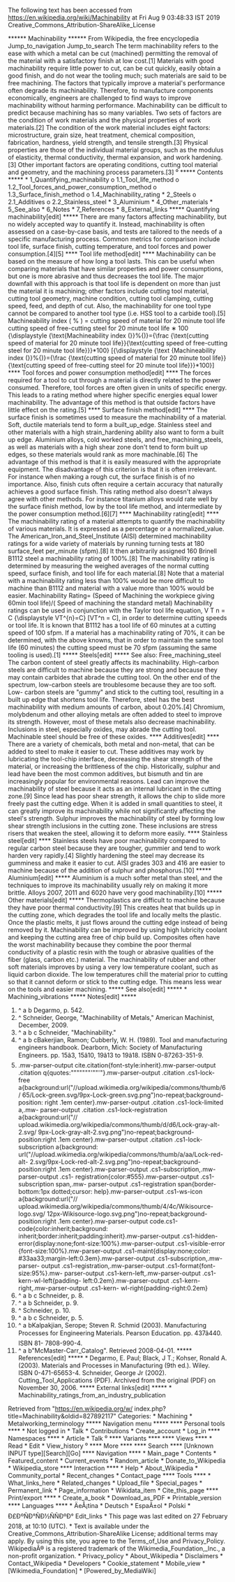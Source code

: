 The following text has been accessed from https://en.wikipedia.org/wiki/Machinability at Fri Aug 9 03:48:33 IST 2019
Creative_Commons_Attribution-ShareAlike_License




















****** Machinability ******
From Wikipedia, the free encyclopedia
Jump_to_navigation Jump_to_search
The term machinability refers to the ease with which a metal can be cut
(machined) permitting the removal of the material with a satisfactory finish at
low cost.[1] Materials with good machinability require little power to cut, can
be cut quickly, easily obtain a good finish, and do not wear the tooling much;
such materials are said to be free machining. The factors that typically
improve a material's performance often degrade its machinability. Therefore, to
manufacture components economically, engineers are challenged to find ways to
improve machinability without harming performance.
Machinability can be difficult to predict because machining has so many
variables. Two sets of factors are the condition of work materials and the
physical properties of work materials.[2] The condition of the work material
includes eight factors: microstructure, grain size, heat treatment, chemical
composition, fabrication, hardness, yield strength, and tensile strength.[3]
Physical properties are those of the individual material groups, such as the
modulus of elasticity, thermal conductivity, thermal expansion, and work
hardening.[3] Other important factors are operating conditions, cutting tool
material and geometry, and the machining process parameters.[3]
⁰
***** Contents *****
    * 1_Quantifying_machinability
          o 1.1_Tool_life_method
          o 1.2_Tool_forces_and_power_consumption_method
          o 1.3_Surface_finish_method
          o 1.4_Machinability_rating
    * 2_Steels
          o 2.1_Additives
          o 2.2_Stainless_steel
    * 3_Aluminium
    * 4_Other_materials
    * 5_See_also
    * 6_Notes
    * 7_References
    * 8_External_links
***** Quantifying machinability[edit] *****
There are many factors affecting machinability, but no widely accepted way to
quantify it. Instead, machinability is often assessed on a case-by-case basis,
and tests are tailored to the needs of a specific manufacturing process. Common
metrics for comparison include tool life, surface finish, cutting temperature,
and tool forces and power consumption.[4][5]
**** Tool life method[edit] ****
Machinability can be based on the measure of how long a tool lasts. This can be
useful when comparing materials that have similar properties and power
consumptions, but one is more abrasive and thus decreases the tool life. The
major downfall with this approach is that tool life is dependent on more than
just the material it is machining; other factors include cutting tool material,
cutting tool geometry, machine condition, cutting tool clamping, cutting speed,
feed, and depth of cut. Also, the machinability for one tool type cannot be
compared to another tool type (i.e. HSS tool to a carbide tool).[5]
    Machineability index (  &#x0025;  )  =   cutting speed of material for 20
minute tool life cutting speed of free-cutting steel for 20 minute tool life
&#x2217; 100   {\displaystyle {\text{Machineability index (}}\%{)}={\frac
{\text{cutting speed of material for 20 minute tool life}}{\text{cutting speed
of free-cutting steel for 20 minute tool life}}}*100}  [{\displaystyle {\text
{Machineability index (}}\%{)}={\frac {\text{cutting speed of material for 20
minute tool life}}{\text{cutting speed of free-cutting steel for 20 minute tool
life}}}*100}]
**** Tool forces and power consumption method[edit] ****
The forces required for a tool to cut through a material is directly related to
the power consumed. Therefore, tool forces are often given in units of specific
energy. This leads to a rating method where higher specific energies equal
lower machinability. The advantage of this method is that outside factors have
little effect on the rating.[5]
**** Surface finish method[edit] ****
The surface finish is sometimes used to measure the machinability of a
material. Soft, ductile materials tend to form a built_up_edge. Stainless steel
and other materials with a high strain_hardening ability also want to form a
built up edge. Aluminium alloys, cold worked steels, and free_machining_steels,
as well as materials with a high shear zone don't tend to form built up edges,
so these materials would rank as more machinable.[6]
The advantage of this method is that it is easily measured with the appropriate
equipment. The disadvantage of this criterion is that it is often irrelevant.
For instance when making a rough cut, the surface finish is of no importance.
Also, finish cuts often require a certain accuracy that naturally achieves a
good surface finish. This rating method also doesn't always agree with other
methods. For instance titanium alloys would rate well by the surface finish
method, low by the tool life method, and intermediate by the power consumption
method.[6][7]
**** Machinability rating[edit] ****
The machinability rating of a material attempts to quantify the machinability
of various materials. It is expressed as a percentage or a normalized_value.
The American_Iron_and_Steel_Institute (AISI) determined machinability ratings
for a wide variety of materials by running turning tests at 180 surface_feet
per_minute (sfpm).[8] It then arbitrarily assigned 160 Brinell B1112 steel a
machinability rating of 100%.[8] The machinability rating is determined by
measuring the weighed averages of the normal cutting speed, surface finish, and
tool life for each material.[8] Note that a material with a machinability
rating less than 100% would be more difficult to machine than B1112 and
material with a value more than 100% would be easier.
Machinability Rating= (Speed of Machining the workpiece giving 60min tool
life)/( Speed of machining the standard metal)
Machinability ratings can be used in conjunction with the Taylor tool life
equation,     V  T  n   = C   {\displaystyle VT^{n}=C}  [VT^n = C], in order to
determine cutting speeds or tool life. It is known that B1112 has a tool life
of 60 minutes at a cutting speed of 100 sfpm. If a material has a machinability
rating of 70%, it can be determined, with the above knowns, that in order to
maintain the same tool life (60 minutes) the cutting speed must be 70 sfpm
(assuming the same tooling is used).[1]
***** Steels[edit] *****
See also: Free_machining_steel
The carbon content of steel greatly affects its machinability. High-carbon
steels are difficult to machine because they are strong and because they may
contain carbides that abrade the cutting tool. On the other end of the
spectrum, low-carbon steels are troublesome because they are too soft. Low-
carbon steels are "gummy" and stick to the cutting tool, resulting in a built
up edge that shortens tool life. Therefore, steel has the best machinability
with medium amounts of carbon, about 0.20%.[4]
Chromium, molybdenum and other alloying metals are often added to steel to
improve its strength. However, most of these metals also decrease
machinability.
Inclusions in steel, especially oxides, may abrade the cutting tool. Machinable
steel should be free of these oxides.
**** Additives[edit] ****
There are a variety of chemicals, both metal and non-metal, that can be added
to steel to make it easier to cut. These additives may work by lubricating the
tool-chip interface, decreasing the shear strength of the material, or
increasing the brittleness of the chip. Historically, sulphur and lead have
been the most common additives, but bismuth and tin are increasingly popular
for environmental reasons.
Lead can improve the machinability of steel because it acts as an internal
lubricant in the cutting zone.[9] Since lead has poor shear strength, it allows
the chip to slide more freely past the cutting edge. When it is added in small
quantities to steel, it can greatly improve its machinability while not
significantly affecting the steel's strength.
Sulphur improves the machinability of steel by forming low shear strength
inclusions in the cutting zone. These inclusions are stress risers that weaken
the steel, allowing it to deform more easily.
**** Stainless steel[edit] ****
Stainless steels have poor machinability compared to regular carbon steel
because they are tougher, gummier and tend to work harden very rapidly.[4]
Slightly hardening the steel may decrease its gumminess and make it easier to
cut. AISI grades 303 and 416 are easier to machine because of the addition of
sulphur and phosphorus.[10]
***** Aluminium[edit] *****
Aluminium is a much softer metal than steel, and the techniques to improve its
machinability usually rely on making it more brittle. Alloys 2007, 2011 and
6020 have very good machinability.[10]
***** Other materials[edit] *****
Thermoplastics are difficult to machine because they have poor thermal
conductivity.[9] This creates heat that builds up in the cutting zone, which
degrades the tool life and locally melts the plastic. Once the plastic melts,
it just flows around the cutting edge instead of being removed by it.
Machinability can be improved by using high lubricity coolant and keeping the
cutting area free of chip build up.
Composites often have the worst machinability because they combine the poor
thermal conductivity of a plastic resin with the tough or abrasive qualities of
the fiber (glass, carbon etc.) material.
The machinability of rubber and other soft materials improves by using a very
low temperature coolant, such as liquid carbon dioxide. The low temperatures
chill the material prior to cutting so that it cannot deform or stick to the
cutting edge. This means less wear on the tools and easier machining.
***** See also[edit] *****
    * Machining_vibrations
***** Notes[edit] *****
   1. ^ a b Degarmo, p. 542.
   2. ^ Schneider, George, "Machinability of Metals," American Machinist,
      December, 2009.
   3. ^ a b c Schneider, "Machinability."
   4. ^ a b cBakerjian, Ramon; Cubberly, W. H. (1989). Tool and manufacturing
      engineers handbook. Dearborn, Mich: Society of Manufacturing Engineers.
      pp. 15â3, 15â10, 19â13 to 19â18. ISBN 0-87263-351-9.
   5. .mw-parser-output cite.citation{font-style:inherit}.mw-parser-output
      .citation q{quotes:"\"""\"""'""'"}.mw-parser-output .citation .cs1-lock-
      free a{background:url("//upload.wikimedia.org/wikipedia/commons/thumb/6/
      65/Lock-green.svg/9px-Lock-green.svg.png")no-repeat;background-position:
      right .1em center}.mw-parser-output .citation .cs1-lock-limited a,.mw-
      parser-output .citation .cs1-lock-registration a{background:url("//
      upload.wikimedia.org/wikipedia/commons/thumb/d/d6/Lock-gray-alt-2.svg/
      9px-Lock-gray-alt-2.svg.png")no-repeat;background-position:right .1em
      center}.mw-parser-output .citation .cs1-lock-subscription a{background:
      url("//upload.wikimedia.org/wikipedia/commons/thumb/a/aa/Lock-red-alt-
      2.svg/9px-Lock-red-alt-2.svg.png")no-repeat;background-position:right
      .1em center}.mw-parser-output .cs1-subscription,.mw-parser-output .cs1-
      registration{color:#555}.mw-parser-output .cs1-subscription span,.mw-
      parser-output .cs1-registration span{border-bottom:1px dotted;cursor:
      help}.mw-parser-output .cs1-ws-icon a{background:url("//
      upload.wikimedia.org/wikipedia/commons/thumb/4/4c/Wikisource-logo.svg/
      12px-Wikisource-logo.svg.png")no-repeat;background-position:right .1em
      center}.mw-parser-output code.cs1-code{color:inherit;background:
      inherit;border:inherit;padding:inherit}.mw-parser-output .cs1-hidden-
      error{display:none;font-size:100%}.mw-parser-output .cs1-visible-error
      {font-size:100%}.mw-parser-output .cs1-maint{display:none;color:
      #33aa33;margin-left:0.3em}.mw-parser-output .cs1-subscription,.mw-parser-
      output .cs1-registration,.mw-parser-output .cs1-format{font-size:95%}.mw-
      parser-output .cs1-kern-left,.mw-parser-output .cs1-kern-wl-left{padding-
      left:0.2em}.mw-parser-output .cs1-kern-right,.mw-parser-output .cs1-kern-
      wl-right{padding-right:0.2em}
   6. ^ a b c Schneider, p. 8.
   7. ^ a b Schneider, p. 9.
   8. ^ Schneider, p. 10.
   9. ^ a b c Schneider, p. 5.
  10. ^ a bKalpakjian, Serope; Steven R. Schmid (2003). Manufacturing Processes
      for Engineering Materials. Pearson Education. pp. 437â440. ISBN 81-
      7808-990-4.
  11. ^ a b"McMaster-Carr_Catalog". Retrieved 2008-04-01.
***** References[edit] *****
    * Degarmo, E. Paul; Black, J T.; Kohser, Ronald A. (2003). Materials and
      Processes in Manufacturing (9th ed.). Wiley. ISBN 0-471-65653-4.
Schneider, George Jr (2002). Cutting_Tool_Applications (PDF). Archived from the
original (PDF) on November 30, 2006.
***** External links[edit] *****
    * Machinability_ratings_from_an_industry_publication

Retrieved from "https://en.wikipedia.org/w/
index.php?title=Machinability&oldid=827892117"
Categories:
    * Machining
    * Metalworking_terminology
***** Navigation menu *****
**** Personal tools ****
    * Not logged in
    * Talk
    * Contributions
    * Create_account
    * Log_in
**** Namespaces ****
    * Article
    * Talk
⁰
**** Variants ****
**** Views ****
    * Read
    * Edit
    * View_history
⁰
**** More ****
**** Search ****
[Unknown INPUT type][Search][Go]
**** Navigation ****
    * Main_page
    * Contents
    * Featured_content
    * Current_events
    * Random_article
    * Donate_to_Wikipedia
    * Wikipedia_store
**** Interaction ****
    * Help
    * About_Wikipedia
    * Community_portal
    * Recent_changes
    * Contact_page
**** Tools ****
    * What_links_here
    * Related_changes
    * Upload_file
    * Special_pages
    * Permanent_link
    * Page_information
    * Wikidata_item
    * Cite_this_page
**** Print/export ****
    * Create_a_book
    * Download_as_PDF
    * Printable_version
**** Languages ****
    * ÄeÅ¡tina
    * Deutsch
    * EspaÃ±ol
    * Polski
    * Ð£ÐºÑÐ°ÑÐ½ÑÑÐºÐ°
Edit_links
    * This page was last edited on 27 February 2018, at 10:10 (UTC).
    * Text is available under the Creative_Commons_Attribution-ShareAlike
      License; additional terms may apply. By using this site, you agree to the
      Terms_of_Use and Privacy_Policy. WikipediaÂ® is a registered trademark of
      the Wikimedia_Foundation,_Inc., a non-profit organization.
    * Privacy_policy
    * About_Wikipedia
    * Disclaimers
    * Contact_Wikipedia
    * Developers
    * Cookie_statement
    * Mobile_view
    * [Wikimedia_Foundation]
    * [Powered_by_MediaWiki]
